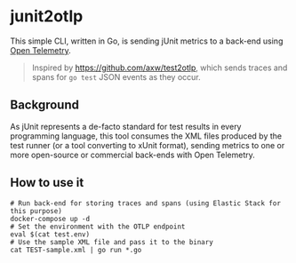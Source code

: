 # junit2otlp

This simple CLI, written in Go, is sending jUnit metrics to a back-end using [Open Telemetry](https://opentelemetry.io).

> Inspired by https://github.com/axw/test2otlp, which sends traces and spans for `go test` JSON events as they occur.

## Background
As jUnit represents a de-facto standard for test results in every programming language, this tool consumes the XML files produced by the test runner (or a tool converting to xUnit format), sending metrics to one or more open-source or commercial back-ends with Open Telemetry.

## How to use it

```shell
# Run back-end for storing traces and spans (using Elastic Stack for this purpose)
docker-compose up -d
# Set the environment with the OTLP endpoint
eval $(cat test.env)
# Use the sample XML file and pass it to the binary
cat TEST-sample.xml | go run *.go
```
